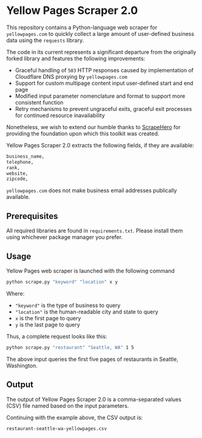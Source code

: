 # Yellow Pages Scraper 2.0

This repository contains a Python-language web scraper for `yellowpages.com` to quickly collect a large amount of user-defined business data using the `requests` library.

The code in its current represents a significant departure from the originally forked library and features the following improvements:

- Graceful handling of `503` HTTP responses caused by implementation of Cloudflare DNS proxying by `yellowpages.com`
- Support for custom multipage content input user-defined start and end page
- Modified input parameter nomenclature and format to support more consistent function
- Retry mechanisms to prevent ungraceful exits, graceful exit processes for continued resource inavailability

Nonetheless, we wish to extend our humble thanks to [ScrapeHero](https://github.com/scrapehero) for providing the foundation upon which this toolkit was created.

Yellow Pages Scraper 2.0 extracts the following fields, if they are available:

```python
business_name,
telephone,
rank,
website,
zipcode,
```

`yellowpages.com` does not make business email addresses publically available.

## Prerequisites

All required libraries are found in `requirements.txt`. Please install them using whichever package manager you prefer.

## Usage

Yellow Pages web scraper is launched with the following command

```bash
python scrape.py "keyword" "location" x y
```

Where:

- `"keyword"` is the type of business to query
- `"location"` is the human-readable city and state to query
- `x` is the first page to query
- `y` is the last page to query

Thus, a complete request looks like this:

```bash
python scrape.py "restaurant" "Seattle, WA" 1 5
```

The above input queries the first five pages of restaurants in Seattle, Washington.

## Output

The output of Yellow Pages Scraper 2.0 is a comma-separated values (CSV) file named based on the input parameters.

Continuing with the example above, the CSV output is:

`restaurant-seattle-wa-yellowpages.csv`